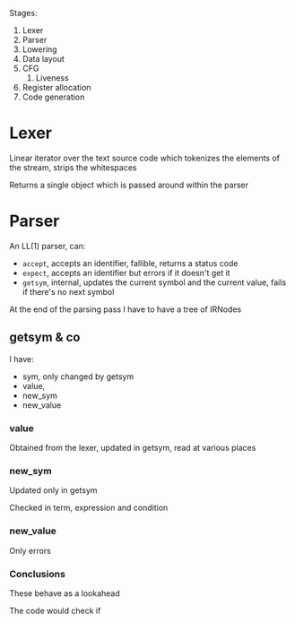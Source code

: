 Stages:
1. Lexer
2. Parser
3. Lowering
4. Data layout
5. CFG
    1. Liveness
6. Register allocation
7. Code generation

# Lexer
Linear iterator over the text source code which tokenizes the elements of the 
stream, strips the whitespaces

Returns a single object which is passed around within the parser

# Parser
An LL(1) parser, can:
+ `accept`, accepts an identifier, fallible, returns a status code
+ `expect`, accepts an identifier but errors if it doesn't get it
+ `getsym`, internal, updates the current symbol and the current value,
fails if there's no next symbol

At the end of the parsing pass I have to have a tree of IRNodes

## getsym & co
I have:
+ sym, only changed by getsym
+ value, 
+ new_sym
+ new_value

### value
Obtained from the lexer, updated in getsym, read at various places

### new_sym
Updated only in getsym

Checked in term, expression and condition

### new_value
Only errors

### Conclusions
These behave as a lookahead

The code would check if 

























